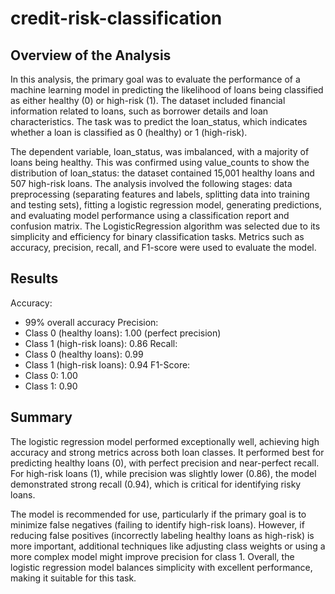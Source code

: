 # credit-risk-classification

## Overview of the Analysis
In this analysis, the primary goal was to evaluate the performance of a machine learning model in predicting the likelihood of loans being classified as either healthy (0) or high-risk (1). The dataset included financial information related to loans, such as borrower details and loan characteristics. The task was to predict the loan_status, which indicates whether a loan is classified as 0 (healthy) or 1 (high-risk).

The dependent variable, loan_status, was imbalanced, with a majority of loans being healthy. This was confirmed using value_counts to show the distribution of loan_status: the dataset contained 15,001 healthy loans and 507 high-risk loans. The analysis involved the following stages: data preprocessing (separating features and labels, splitting data into training and testing sets), fitting a logistic regression model, generating predictions, and evaluating model performance using a classification report and confusion matrix. The LogisticRegression algorithm was selected due to its simplicity and efficiency for binary classification tasks. Metrics such as accuracy, precision, recall, and F1-score were used to evaluate the model.

## Results</br>
Accuracy:
* 99% overall accuracy
Precision:
* Class 0 (healthy loans): 1.00 (perfect precision)
* Class 1 (high-risk loans): 0.86
Recall:
* Class 0 (healthy loans): 0.99
* Class 1 (high-risk loans): 0.94
F1-Score:
* Class 0: 1.00
* Class 1: 0.90

## Summary
The logistic regression model performed exceptionally well, achieving high accuracy and strong metrics across both loan classes. It performed best for predicting healthy loans (0), with perfect precision and near-perfect recall. For high-risk loans (1), while precision was slightly lower (0.86), the model demonstrated strong recall (0.94), which is critical for identifying risky loans.

The model is recommended for use, particularly if the primary goal is to minimize false negatives (failing to identify high-risk loans). However, if reducing false positives (incorrectly labeling healthy loans as high-risk) is more important, additional techniques like adjusting class weights or using a more complex model might improve precision for class 1. Overall, the logistic regression model balances simplicity with excellent performance, making it suitable for this task.
